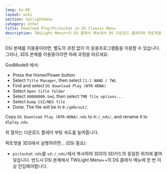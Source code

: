 ```yaml
---
lang: ko-KR
layout: wiki
section: twilightmenu
category: other
title: Download Play/Pictochat in DS Classic Menu
description: TWiLight Menu++의 DS 클래식 메뉴에서 DS 다운로드 플레이와 픽토챗을 받는 방법
---
```


DSi 본체를 이용중이라면, 별도의 과정 없이 이 응용프로그램들을 이용할 수 있습니다. 그러나, 3DS 본체를 이용중이라면 아래 과정을 따르세요.

GodMode9 에서:
- Press the Home/Power button
- Select `Title Manager`, then select `[1:] NAND / TWL`
- Find and select `DS Download Play (NTR-HDNA)`
- Select `Open title folder`
- Select `00000000.tmd`, then select `TMD file options...`
- Select `Dump CXI/NDS file`
- Done. The file will be in `0:/gm9/out/`.

Copy `DS Download Play (NTR-HDNA).nds` to `0:/_nds/`, and rename it to `dlplay.nds`.

위 절차는 다운로드 플레이 부팅 속도를 높여줍니다.

픽토챗을 3DS에서 실행하려면... (DSi 필요):
- `pictochat.nds`를 `sd:/_nds/`에서 복사하여 3DS의 SD카드의 동일한 위치에 붙여넣습니다. 반드시 DSi 본체에서 TWiLight Menu++의 DS 클래식 메뉴에 한 번 이상 진입해야합니다.
